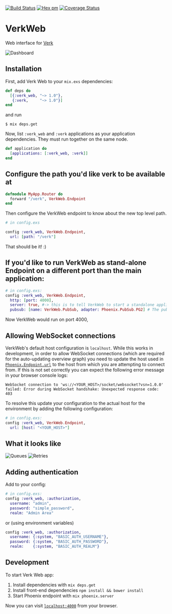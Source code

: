 [![Build Status](https://travis-ci.org/edgurgel/verk_web.svg?branch=master)](https://travis-ci.org/edgurgel/verk_web)
[![Hex pm](http://img.shields.io/hexpm/v/verk_web.svg?style=flat)](https://hex.pm/packages/verk_web)
[![Coverage Status](https://coveralls.io/repos/edgurgel/verk_web/badge.svg?branch=master&service=github)](https://coveralls.io/github/edgurgel/verk_web?branch=master)

# VerkWeb

Web interface for [Verk](https://github.com/edgurgel/verk)

![Dashboard](http://i.imgur.com/LsDKIVT.png)

## Installation

First, add Verk Web to your `mix.exs` dependencies:

```elixir
def deps do
  [{:verk_web, "~> 1.0"},
   {:verk,     "~> 1.0"}]
end
```

and run

```
$ mix deps.get
```

Now, list `:verk_web` and `:verk` applications as your application dependencies. They must run together on the same node.

```elixir
def application do
  [applications: [:verk_web, :verk]]
end
```

## Configure the path you'd like verk to be available at

```elixir
defmodule MyApp.Router do
  forward "/verk", VerkWeb.Endpoint
end
```

Then configure the VerkWeb endpoint to know about the new top level path.

```elixir
# in config.exs

config :verk_web, VerkWeb.Endpoint,
  url: [path: "/verk"]
```

That should be it! :)

## If you'd like to run VerkWeb as stand-alone Endpoint on a different port than the main application:

```elixir
# in config.exs:
config :verk_web, VerkWeb.Endpoint,
  http: [port: 4000],
  server: true, #-> this is to tell VerkWeb to start a standalone application!
  pubsub: [name: VerkWeb.PubSub, adapter: Phoenix.PubSub.PG2] # The pubsub adapter to use (default)
```
Now VerkWeb would run on port 4000,

## Allowing WebSocket connections

VerkWeb's default host configuration is `localhost`. While this works in development, in order to allow WebSocket connections (which are required for the auto-updating overview graph) you need to update the host used in [`Phoenix.Endpoint.url`](https://hexdocs.pm/phoenix/Phoenix.Endpoint.html) to the host from which you are attempting to connect from. If this is not set correctly you can expect the following error message in your browser console logs:

```
WebSocket connection to 'ws://<YOUR_HOST>/socket/websocket?vsn=1.0.0' failed: Error during WebSocket handshake: Unexpected response code: 403
```

To resolve this update your configuration to the actual host for the environment by adding the following configuration:

```elixir
# in config.exs:
config :verk_web, VerkWeb.Endpoint,
  url: [host: "<YOUR_HOST>"]
```

## What it looks like

![Queues](http://i.imgur.com/emoJ3ix.png)
![Retries](http://i.imgur.com/lAALwx4.png)

## Adding authentication

Add to your config:

```elixir
# in config.exs:
config :verk_web, :authorization,
  username: "admin",
  password: "simple_password",
  realm: "Admin Area"
```

or (using environment variables)

```elixir
config :verk_web, :authorization,
  username: {:system, "BASIC_AUTH_USERNAME"},
  password: {:system, "BASIC_AUTH_PASSWORD"},
  realm:    {:system, "BASIC_AUTH_REALM"}
```

## Development

To start Verk Web app:

  1. Install dependencies with `mix deps.get`
  1. Install front-end dependencies `npm install && bower install`
  1. Start Phoenix endpoint with `mix phoenix.server`

Now you can visit [`localhost:4000`](http://localhost:4000) from your browser.

